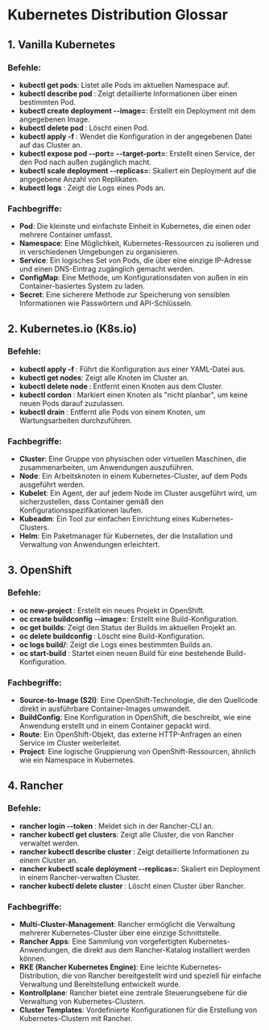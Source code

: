 
# Kubernetes Distribution Glossar

## 1. Vanilla Kubernetes

### Befehle:
- **kubectl get pods**: Listet alle Pods im aktuellen Namespace auf.
- **kubectl describe pod <pod-name>**: Zeigt detaillierte Informationen über einen bestimmten Pod.
- **kubectl create deployment <name> --image=<image-name>**: Erstellt ein Deployment mit dem angegebenen Image.
- **kubectl delete pod <pod-name>**: Löscht einen Pod.
- **kubectl apply -f <filename>**: Wendet die Konfiguration in der angegebenen Datei auf das Cluster an.
- **kubectl expose pod <pod-name> --port=<port> --target-port=<target-port>**: Erstellt einen Service, der den Pod nach außen zugänglich macht.
- **kubectl scale deployment <name> --replicas=<number>**: Skaliert ein Deployment auf die angegebene Anzahl von Replikaten.
- **kubectl logs <pod-name>**: Zeigt die Logs eines Pods an.

### Fachbegriffe:
- **Pod**: Die kleinste und einfachste Einheit in Kubernetes, die einen oder mehrere Container umfasst.
- **Namespace**: Eine Möglichkeit, Kubernetes-Ressourcen zu isolieren und in verschiedenen Umgebungen zu organisieren.
- **Service**: Ein logisches Set von Pods, die über eine einzige IP-Adresse und einen DNS-Eintrag zugänglich gemacht werden.
- **ConfigMap**: Eine Methode, um Konfigurationsdaten von außen in ein Container-basiertes System zu laden.
- **Secret**: Eine sicherere Methode zur Speicherung von sensiblen Informationen wie Passwörtern und API-Schlüsseln.

## 2. Kubernetes.io (K8s.io)

### Befehle:
- **kubectl apply -f <filename>**: Führt die Konfiguration aus einer YAML-Datei aus.
- **kubectl get nodes**: Zeigt alle Knoten im Cluster an.
- **kubectl delete node <node-name>**: Entfernt einen Knoten aus dem Cluster.
- **kubectl cordon <node-name>**: Markiert einen Knoten als "nicht planbar", um keine neuen Pods darauf zuzulassen.
- **kubectl drain <node-name>**: Entfernt alle Pods von einem Knoten, um Wartungsarbeiten durchzuführen.

### Fachbegriffe:
- **Cluster**: Eine Gruppe von physischen oder virtuellen Maschinen, die zusammenarbeiten, um Anwendungen auszuführen.
- **Node**: Ein Arbeitsknoten in einem Kubernetes-Cluster, auf dem Pods ausgeführt werden.
- **Kubelet**: Ein Agent, der auf jedem Node im Cluster ausgeführt wird, um sicherzustellen, dass Container gemäß den Konfigurationsspezifikationen laufen.
- **Kubeadm**: Ein Tool zur einfachen Einrichtung eines Kubernetes-Clusters.
- **Helm**: Ein Paketmanager für Kubernetes, der die Installation und Verwaltung von Anwendungen erleichtert.

## 3. OpenShift

### Befehle:
- **oc new-project <project-name>**: Erstellt ein neues Projekt in OpenShift.
- **oc create buildconfig <build-config-name> --image=<image-name>**: Erstellt eine Build-Konfiguration.
- **oc get builds**: Zeigt den Status der Builds im aktuellen Projekt an.
- **oc delete buildconfig <build-config-name>**: Löscht eine Build-Konfiguration.
- **oc logs build/<build-name>**: Zeigt die Logs eines bestimmten Builds an.
- **oc start-build <build-config-name>**: Startet einen neuen Build für eine bestehende Build-Konfiguration.

### Fachbegriffe:
- **Source-to-Image (S2I)**: Eine OpenShift-Technologie, die den Quellcode direkt in ausführbare Container-Images umwandelt.
- **BuildConfig**: Eine Konfiguration in OpenShift, die beschreibt, wie eine Anwendung erstellt und in einem Container gepackt wird.
- **Route**: Ein OpenShift-Objekt, das externe HTTP-Anfragen an einen Service im Cluster weiterleitet.
- **Project**: Eine logische Gruppierung von OpenShift-Ressourcen, ähnlich wie ein Namespace in Kubernetes.

## 4. Rancher

### Befehle:
- **rancher login <URL> --token <token>**: Meldet sich in der Rancher-CLI an.
- **rancher kubectl get clusters**: Zeigt alle Cluster, die von Rancher verwaltet werden.
- **rancher kubectl describe cluster <cluster-id>**: Zeigt detaillierte Informationen zu einem Cluster an.
- **rancher kubectl scale deployment <deployment-name> --replicas=<number>**: Skaliert ein Deployment in einem Rancher-verwalten Cluster.
- **rancher kubectl delete cluster <cluster-id>**: Löscht einen Cluster über Rancher.

### Fachbegriffe:
- **Multi-Cluster-Management**: Rancher ermöglicht die Verwaltung mehrerer Kubernetes-Cluster über eine einzige Schnittstelle.
- **Rancher Apps**: Eine Sammlung von vorgefertigten Kubernetes-Anwendungen, die direkt aus dem Rancher-Katalog installiert werden können.
- **RKE (Rancher Kubernetes Engine)**: Eine leichte Kubernetes-Distribution, die von Rancher bereitgestellt wird und speziell für einfache Verwaltung und Bereitstellung entwickelt wurde.
- **Kontrollplane**: Rancher bietet eine zentrale Steuerungsebene für die Verwaltung von Kubernetes-Clustern.
- **Cluster Templates**: Vordefinierte Konfigurationen für die Erstellung von Kubernetes-Clustern mit Rancher.
